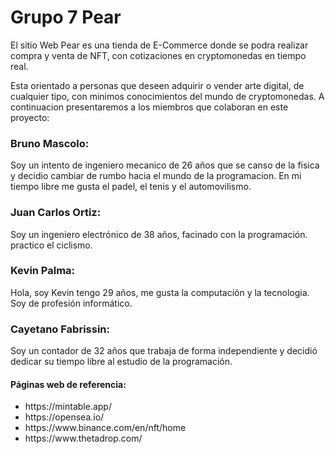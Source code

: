 # Grupo 7 Pear
El sitio Web Pear es una tienda de E-Commerce donde se podra realizar compra y venta de NFT, con cotizaciones en cryptomonedas en tiempo real. 

Esta orientado a personas que deseen adquirir o vender arte digital, de cualquier tipo, con minimos conocimientos del mundo de cryptomonedas. 
A continuacion presentaremos a los miembros que colaboran en este proyecto:

<h3>Bruno Mascolo:</h3> Soy un intento de ingeniero mecanico de 26 años que se canso de la fisica y decidio cambiar de rumbo hacia el mundo de la programacion. En mi tiempo libre me gusta el padel, el tenis y el automovilismo. 

<h3>Juan Carlos Ortiz:</h3> Soy un ingeniero electrónico de 38 años, facinado con la programación. practico el ciclismo.

<h3>Kevin Palma:</h3> Hola, soy Kevin tengo 29 años, me gusta la computación y la tecnologia. Soy de profesión informático.

<h3>Cayetano Fabrissin:</h3> Soy un contador de 32 años que trabaja de forma independiente y decidió dedicar su tiempo libre al estudio de la programación.

<h4>Páginas web de referencia:</h4>
<ul>
<li>https://mintable.app/</li>
<li>https://opensea.io/</li>
<li>https://www.binance.com/en/nft/home</li>
<li>https://www.thetadrop.com/</li>
</ul>